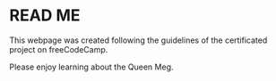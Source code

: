 # READ ME

This webpage was created following the guidelines of the certificated project on freeCodeCamp.

Please enjoy learning about the Queen Meg.
